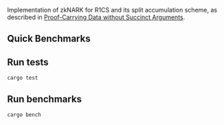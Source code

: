 Implementation of zkNARK for R1CS and its split accumulation scheme,
as described in [Proof-Carrying Data without Succinct Arguments](https://eprint.iacr.org/2020/1618.pdf).

## Quick Benchmarks

## Run tests
```
cargo test
```

## Run benchmarks
```
cargo bench
```